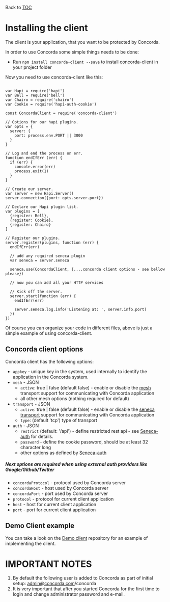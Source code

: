 Back to [TOC](../Readme.md)

# Installing the client

The client is your application, that you want to be protected by Concorda.

In order to use Concorda some simple things needs to be done:

 * Run `npm install concorda-client --save` to install concorda-client in your project folder

Now you need to use concorda-client like this:
 
```

var Hapi = require('hapi')
var Bell = require('bell')
var Chairo = require('chairo')
var Cookie = require('hapi-auth-cookie')

const ConcordaClient = require('concorda-client')

// Options for our hapi plugins.
var opts = {
  server: {
    port: process.env.PORT || 3000
  }
}

// Log and end the process on err.
function endIfErr (err) {
  if (err) {
    console.error(err)
    process.exit(1)
  }
}

// Create our server.
var server = new Hapi.Server()
server.connection({port: opts.server.port})

// Declare our Hapi plugin list.
var plugins = [
  {register: Bell},
  {register: Cookie},
  {register: Chairo}
]

// Register our plugins.
server.register(plugins, function (err) {
  endIfErr(err)

  // add any required seneca plugin
  var seneca = server.seneca
  
  seneca.use(ConcordaClient, {....concorda client options - see bellow please})

  // now you can add all your HTTP services

  // Kick off the server.
  server.start(function (err) {
    endIfErr(err)

    server.seneca.log.info('Listening at: ', server.info.port)
  })
})
```

Of course you can organize your code in different files, above is just a simple example of using concorda-client. 

## Concorda client options

Concorda client has the following options:

 - ```appkey``` - unique key in the system, used internally to identify the application in the Concorda system.
 - ```mesh``` - JSON
    - ```active```: true | false (default false) - enable or disable the [mesh](https://github.com/rjrodger/seneca-mesh) transport support for communicating with Concorda application
    - all other mesh options (nothing required for default)
 - ```transport``` - JSON
    - ```active```: true | false (default false) - enable or disable the [seneca transport](https://github.com/senecajs/seneca-transport) support for communicating with Concorda application
    - ```type```:  (default 'tcp') type of transport
 - ```auth``` - JSON
    - ```restrict``` (default: '/api') - define restricted rest api - see [Seneca-auth](https://github.com/senecajs/seneca-auth) for details.
    - ```password``` - define the cookie password, should be at least 32 character long
    - other options as defined by [Seneca-auth](https://github.com/senecajs/seneca-auth)


##### Next options are required when using external auth providers like Google/Github/Twitter

 - ```concordaProtocol``` - protocol used by Concorda server  
 - ```concordaHost``` - host used by Concorda server
 - ```concordaPort``` - port used by Concorda server
 - ```protocol``` - protocol for current client application
 - ```host``` - host for current client application
 - ```port``` - port for current client application
      
      
## Demo Client example

You can take a look on the [Demo client](https://github.com/Concorda/concorda-client-demo) repository for an example of implementing the client.

IMPORTANT NOTES
===============

1. By default the following user is added to Concorda as part of initial setup: admin@concorda.com/concorda
2. It is very important that after you started Concorda for the first time to login and change administrator password and e-mail.